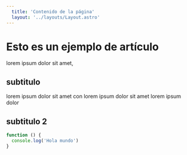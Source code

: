 ```yaml
---
  title: 'Contenido de la página'
  layout: '../layouts/Layout.astro'
---
```

# Esto es un ejemplo de artículo

lorem ipsum dolor sit amet,

## subtitulo

lorem ipsum dolor sit amet con lorem ipsum dolor sit amet
lorem ipsum dolor

## subtitulo 2

```javascript
function () {
  console.log('Hola mundo')
}
```